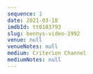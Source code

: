 ```yaml
---
sequence: 1
date: 2021-03-18
imdbId: tt0103793
slug: bennys-video-1992
venue: null
venueNotes: null
medium: Criterion Channel
mediumNotes: null
---
```


